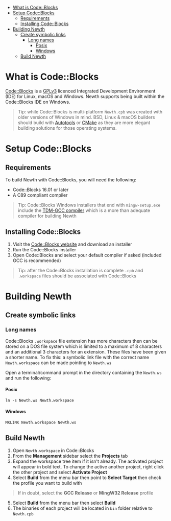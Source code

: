 <!-- TOC -->
* [What is Code::Blocks](#what-is-codeblocks)
* [Setup Code::Blocks](#setup-codeblocks)
  * [Requirements](#requirements)
  * [Installing Code::Blocks](#installing-codeblocks)
* [Building Newth](#building-newth)
  * [Create symbolic links](#create-symbolic-links)
    * [Long names](#long-names)
      * [Posix](#posix)
      * [Windows](#windows)
  * [Build Newth](#build-newth)
<!-- TOC -->

# What is Code::Blocks

[Code::Blocks](http://www.codeblocks.org/) is a [GPLv3](https://www.gnu.org/licenses/gpl-3.0.en.html) licenced
Integrated Development Environment (IDE) for Linux, macOS and Windows.
Newth supports being built within the Code::Blocks IDE on Windows.

> Tip: while Code::Blocks is multi-platform `Newth.cpb` was created with older versions of Windows in mind.
> BSD, Linux & macOS builders should build with [Autotools](../Autotool/README.md)
> or [CMake](../CMake/README.md) as they are more elegant building solutions for those operating systems.

# Setup Code::Blocks

## Requirements

To build Newth with Code::Blocks, you will need the following:

- Code::Blocks 16.01 or later
- A C89 compliant compiler

> Tip: Code::Blocks Windows installers that end with `mingw-setup.exe` include the 
> [TDM-GCC compiler](https://jmeubank.github.io/tdm-gcc/) which is a more than adequate compiler for building Newth

## Installing Code::Blocks

1. Visit the [Code::Blocks website](http://www.codeblocks.org/) and download an installer
2. Run the Code::Blocks installer
3. Open Code::Blocks and select your default compiler if asked (included GCC is recommended)

> Tip: after the Code::Blocks installation is complete `.cpb` and `.workspace` files should be associated with Code::Blocks

# Building Newth

## Create symbolic links

### Long names
Code::Blocks `.workspace` file extension has more characters then can be stored on a DOS file system which is limited to
a maximum of 8 characters and an additional 3 characters for an extension. These files have been given a shorter name.
To fix this: a symbolic link file with the correct name `Newth.workspace` can be made pointing to `Newth.ws`

Open a terminal/command prompt in the directory containing the `Newth.ws` and run the following:
#### Posix
```
ln -s Newth.ws Newth.workspace
```
#### Windows
```
MKLINK Newth.workspace Newth.ws 
```

## Build Newth

1. Open `Newth.workspace` in Code::Blocks
2. From the **Management** sidebar select the **Projects** tab
3. Expand the workspace tree item if it isn't already. The activated project will appear in bold text. To change the active another project, right click the other project and select **Activate Project** 
4. Select **Build** from the menu bar then point to **Select Target** then check the profile you want to build with
> If in doubt, select the **GCC Release** or **MingW32 Release** profile 
5. Select **Build** from the menu bar then select **Build**
6. The binaries of each project will be located in `bin` folder relative to `Newth.cpb`